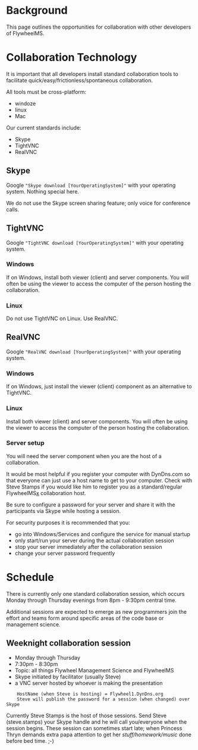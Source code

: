 # Background #

This page outlines the opportunities for collaboration with other developers of FlywheelMS.


# Collaboration Technology #

It is important that all developers install standard collaboration tools to facilitate quick/easy/frictionless/spontaneous collaboration.

All tools must be cross-platform:
  * windoze
  * linux
  * Mac

Our current standards include:
  * Skype
  * TightVNC
  * RealVNC

## Skype ##

Google `"Skype download [YourOperatingSystem]"` with your operating system.  Nothing special here.

We do not use the Skype screen sharing feature; only voice for conference calls.

## TightVNC ##

Google `"TightVNC download [YourOperatingSystem]"` with your operating system.

### Windows ###
If on Windows, install both viewer (client) and server components.  You will often be using the viewer to access the computer of the person hosting the collaboration.

### Linux ###

Do not use TightVNC on Linux.  Use RealVNC.

## RealVNC ##

Google `"RealVNC download [YourOperatingSystem]"` with your operating system.

### Windows ###
If on Windows, just install the viewer (client) component as an alternative to TightVNC.

### Linux ###

Install both viewer (client) and server components.  You will often be using the viewer to access the computer of the person hosting the collaboration.

### Server setup ###

You will need the server component when you are the host of a collaboration.

It would be most helpful if you register your computer with DynDns.com so that everyone can just use a host name to get to your computer.  Check with Steve Stamps if you would like him to register you as a standard/regular FlywheelMS[x](x.md) collaboration host.

Be sure to configure a password for your server and share it with the participants via Skype while hosting a session.

For security purposes it is recommended that you:
  * go into Windows/Services and configure the service for manual startup
  * only start/run your server during the actual collaboration session
  * stop your server immediately after the collaboration session
  * change your server password frequently

# Schedule #

There is currently only one standard collaboration session, which occurs Monday through Thursday evenings from 8pm - 9:30pm central time.

Additional sessions are expected to emerge as new programmers join the effort and teams form around specific areas of the code base or management science.

## Weeknight collaboration session ##

  * Monday through Thursday
  * 7:30pm - 8:30pm
  * Topic: all things Flywheel Management Science and FlywheelMS
  * Skype initiated by facilitator (usually Steve)
  * a VNC server hosted by whoever is making the presentation
```
    HostName (when Steve is hosting) = Flywheel1.DynDns.org
    Steve will publish the password for a session (when changed) over Skype
```

Currently Steve Stamps is the host of those sessions.  Send Steve (steve.stamps) your Skype handle and he will call you/everyone when the session begins.  These session can sometimes start late; when Princess Thryn demands extra papa attention to get her _stuff/homework/music_ done before bed time.  ;-)